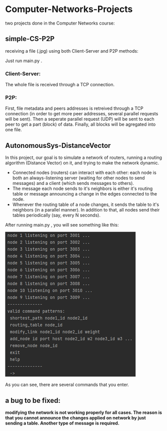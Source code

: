 # Computer-Networks-Projects
two projects done in the Computer Networks course:

## simple-CS-P2P
receiving a file (.jpg) using both Client-Server and P2P methods:

Just run main.py .

### Client-Server:
The whole file is received through a TCP connection.

### P2P:
First, file metadata and peers addresses is retreived through a TCP connection (in order to get more peer addresses, several parallel requests will be sent).
Then a seperate parallel request (UDP) will be sent to each peer to get a part (block) of data.
Finally, all blocks will be agregated into one file.

## AutonomousSys-DistanceVector
In this project, our goal is to simulate a network of routers, running a routing algorithm (Distance Vector) on it, and trying to make the network dynamic. 
- Connected nodes (routers) can interact with each other: each node is both an always-listening server (waiting for other nodes to send messages) and a client (which sends messages to others). 
- The message each node sends to it's neighbors is either it's routing table or message announcing a change in the edges connected to the node.
- Whenever the routing table of a node changes, it sends the table to it's neighbors (in a parallel manner). In addition to that, all nodes send their tables periodically (say, every N seconds).

After running main.py , you will see something like this:

<img src="https://github.com/MJSahebnasi/Computer-Networks-Projects/blob/update/readme_img.PNG"></img>

As you can see, there are several commands that you enter.


## <b>a bug to be fixed:<b> 
modifying the network is not working properly for all cases. The reason is that you cannot announce the changes applied on network by just sending a table. Another type of message is required.
